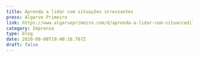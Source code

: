 ```yaml
---
title: Aprenda a lidar com situações stressantes
press: Algarve Primeiro
link: https://www.algarveprimeiro.com/d/aprenda-a-lidar-com-situaccedilotildees-stressantes/33750-46
category: Imprensa
type: blog
date: 2020-08-08T19:40:18.767Z
draft: false
---
```


